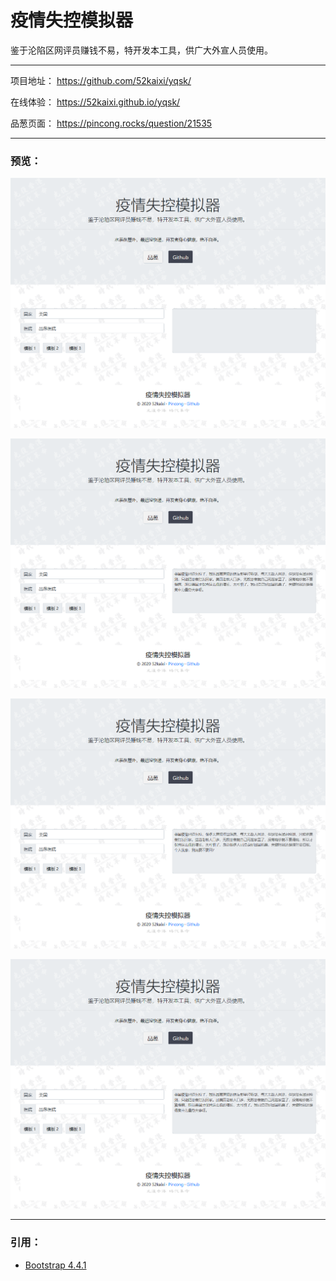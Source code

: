 # 疫情失控模拟器



鉴于沦陷区网评员赚钱不易，特开发本工具，供广大外宣人员使用。



---



项目地址： <https://github.com/52kaixi/yqsk/>

在线体验： <https://52kaixi.github.io/yqsk/>

品葱页面： <https://pincong.rocks/question/21535>



---



### 预览：



![预览](https://github.com/52kaixi/yqsk/blob/master/images/preview.png)

![预览](https://github.com/52kaixi/yqsk/blob/master/images/preview1.png)

![预览](https://github.com/52kaixi/yqsk/blob/master/images/preview2.png)

![预览](https://github.com/52kaixi/yqsk/blob/master/images/preview3.png)



---



### 引用：

- [Bootstrap 4.4.1](https://getbootstrap.com/)
